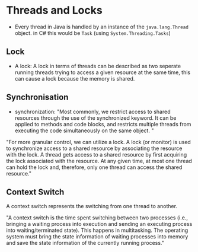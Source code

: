# Threads and Locks
- Every thread in Java is handled by an instance of the `java.lang.Thread` object. in C# this would be `Task` (using `System.Threading.Tasks`)

## Lock
- A lock: A lock in terms of threads can be described as two seperate running threads trying to access a given
resource at the same time, this can cause a lock because the memory is shared.

## Synchronisation
- synchronization: "Most commonly, we restrict access to shared resources through the use of the synchronized keyword. It 
can be applied to methods and code blocks, and restricts multiple threads from executing the code simultaneously on the same object. "

"For more granular control, we can utilize a lock. A lock (or monitor) is used to synchronize access to a 
shared resource by associating the resource with the lock. A thread gets access to a shared resource by first 
acquiring the lock associated with the resource. At any given time, at most one thread can hold the lock 
and, therefore, only one thread can access the shared resource."

## Context Switch
A context switch represents the switching from one thread to another.

"A context switch is the time spent switching between two processes (i.e., bringing a waiting process into 
execution and sending an executing process into waiting/terminated state). This happens in multitasking. 
The operating system must bring the state information of waiting processes into memory and save the 
state information of the currently running process."